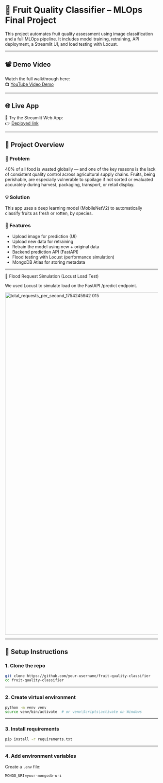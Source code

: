 # 🍎 Fruit Quality Classifier – MLOps Final Project

This project automates fruit quality assessment using image classification and a full MLOps pipeline. It includes model training, retraining, API deployment, a Streamlit UI, and load testing with Locust.

---

## 📽️ Demo Video

Watch the full walkthrough here:  
📺 [YouTube Video Demo](https://youtu.be/PiiRm-EffjQ)

---

## 🌐 Live App

🚀 Try the Streamlit Web App:  
👉 [Deployed link](https://fruit-quality-assessment.onrender.com/)

---

## 🧠 Project Overview

### 📌 Problem
40% of all food is wasted globally — and one of the key reasons is the lack of consistent quality control across agricultural supply chains. Fruits, being perishable, are especially vulnerable to spoilage if not sorted or evaluated accurately during harvest, packaging, transport, or retail display.

### 💡 Solution
This app uses a deep learning model (MobileNetV2) to automatically classify fruits as fresh or rotten, by species.

### 🧩 Features
- Upload image for prediction (UI)
- Upload new data for retraining
- Retrain the model using new + original data
- Backend prediction API (FastAPI)
- Flood testing with Locust (performance simulation)
- MongoDB Atlas for storing metadata

---

💪 Flood Request Simulation (Locust Load Test)

We used Locust to simulate load on the FastAPI /predict endpoint.

<img width="1831" height="1125" alt="total_requests_per_second_1754245942 015" src="https://github.com/user-attachments/assets/b0c2605d-cd6f-4bc2-b784-9a373aed645c" />

---

## 🔧 Setup Instructions

### 1. Clone the repo

```bash
git clone https://github.com/your-username/fruit-quality-classifier
cd fruit-quality-classifier
```

---

### 2. Create virtual environment

```bash
python -m venv venv
source venv/bin/activate  # or venv\Scripts\activate on Windows
```

---

### 3. Install requirements

```bash
pip install -r requirements.txt
```

---

### 4. Add environment variables

Create a `.env` file:

```env
MONGO_URI=your-mongodb-uri
```

